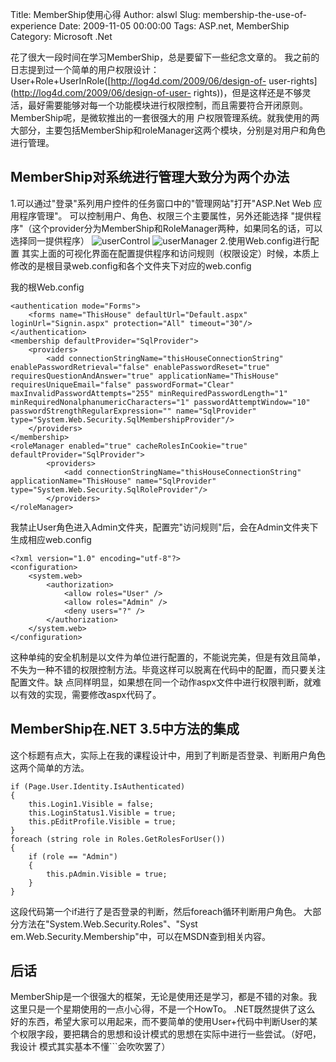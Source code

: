 Title: MemberShip使用心得
Author: alswl
Slug: membership-the-use-of-experience
Date: 2009-11-05 00:00:00
Tags: ASP.net, MemberShip
Category: Microsoft .Net

花了很大一段时间在学习MemberShip，总是要留下一些纪念文章的。
我之前的日志提到过一个简单的用户权限设计：User+Role+UserInRole([http://log4d.com/2009/06/design-of-
user-rights](http://log4d.com/2009/06/design-of-user-
rights))，但是这样还是不够灵活，最好需要能够对每一个功能模块进行权限控制，而且需要符合开闭原则。 MemberShip呢，是微软推出的一套很强大的用
户权限管理系统。就我使用的两大部分，主要包括MemberShip和roleManager这两个模块，分别是对用户和角色进行管理。

## MemberShip对系统进行管理大致分为两个办法

1.可以通过"登录"系列用户控件的任务窗口中的"管理网站"打开"ASP.Net Web 应用程序管理"。 可以控制用户、角色、权限三个主要属性，另外还能选择
"提供程序"（这个provider分为MemberShip和RoleManager两种，如果同名的话，可以选择同一提供程序）
![userControl](http://upload-log4d.qiniudn.com/2009/11/userControl.jpg)
![userManager](http://upload-log4d.qiniudn.com/2009/11/userManager.jpg)
2.使用Web.config进行配置
其实上面的可视化界面在配置提供程序和访问规则（权限设定）时候，本质上修改的是根目录web.config和各个文件夹下对应的web.config

我的根Web.config

    
    <authentication mode="Forms">
    	<forms name="ThisHouse" defaultUrl="Default.aspx" loginUrl="Signin.aspx" protection="All" timeout="30"/>
    </authentication>
    <membership defaultProvider="SqlProvider">
    	<providers>
    		<add connectionStringName="thisHouseConnectionString" enablePasswordRetrieval="false" enablePasswordReset="true" requiresQuestionAndAnswer="true" applicationName="ThisHouse" requiresUniqueEmail="false" passwordFormat="Clear" maxInvalidPasswordAttempts="255" minRequiredPasswordLength="1" minRequiredNonalphanumericCharacters="1" passwordAttemptWindow="10" passwordStrengthRegularExpression="" name="SqlProvider" type="System.Web.Security.SqlMembershipProvider"/>
    	</providers>
    </membership>
    <roleManager enabled="true" cacheRolesInCookie="true" defaultProvider="SqlProvider">
    		<providers>
    			<add connectionStringName="thisHouseConnectionString" applicationName="ThisHouse" name="SqlProvider" type="System.Web.Security.SqlRoleProvider"/>
    		</providers>
    </roleManager>

我禁止User角色进入Admin文件夹，配置完"访问规则"后，会在Admin文件夹下生成相应web.config

    
    <?xml version="1.0" encoding="utf-8"?>
    <configuration>
        <system.web>
            <authorization>
                <allow roles="User" />
                <allow roles="Admin" />
                <deny users="?" />
            </authorization>
        </system.web>
    </configuration>

这种单纯的安全机制是以文件为单位进行配置的，不能说完美，但是有效且简单，不失为一种不错的权限控制方法。毕竟这样可以脱离在代码中的配置，而只要关注配置文件。缺
点同样明显，如果想在同一个动作aspx文件中进行权限判断，就难以有效的实现，需要修改aspx代码了。

## MemberShip在.NET 3.5中方法的集成

这个标题有点大，实际上在我的课程设计中，用到了判断是否登录、判断用户角色这两个简单的方法。

    
    if (Page.User.Identity.IsAuthenticated)
    {
    	this.Login1.Visible = false;
    	this.LoginStatus1.Visible = true;
    	this.pEditProfile.Visible = true;
    }
    foreach (string role in Roles.GetRolesForUser())
    {
    	if (role == "Admin")
    	{
    		this.pAdmin.Visible = true;
    	}
    }

这段代码第一个if进行了是否登录的判断，然后foreach循环判断用户角色。 大部分方法在"System.Web.Security.Roles"、"Syst
em.Web.Security.Membership"中，可以在MSDN查到相关内容。

## 后话

MemberShip是一个很强大的框架，无论是使用还是学习，都是不错的对象。我这里只是一个星期使用的一点小心得，不是一个HowTo。 .NET既然提供了这么
好的东西，希望大家可以用起来，而不要简单的使用User+代码中判断User的某个权限字段，要把耦合的思想和设计模式的思想在实际中进行一些尝试。（好吧，我设计
模式其实基本不懂```会吹吹罢了）

